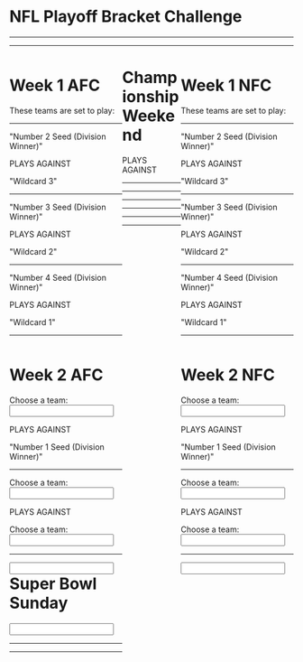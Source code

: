 <html>
    <head>
   <title>NFL Playoff Bracket Challenge</title>
       <h1> NFL Playoff Bracket Challenge </h1>
        <hr /><hr />
        </head>
    <body>
<div class = "AFC">
    <h1>Week 1 AFC</h1>
    <p>These teams are set to play:</p>
    <hr />
    <p>"Number 2 Seed (Division Winner)"</p>
    <p>PLAYS AGAINST</p>
    <p>"Wildcard 3"</p>
    <hr />
    <p> "Number 3 Seed (Division Winner)"</p>
    <p>PLAYS AGAINST</p>
    <p>"Wildcard 2"</p>
    <hr />
    <p> "Number 4 Seed (Division Winner)"</p>
    <p>PLAYS AGAINST</p>
       <p>"Wildcard 1"</p>
       <hr />
       </div>

<div class = "NFC">
    <h1>Week 1 NFC</h1>
    <p>These teams are set to play:</p>
    <hr />
    <p>"Number 2 Seed (Division Winner)"</p>
    <p>PLAYS AGAINST</p>
    <p>"Wildcard 3"</p>
    <hr />
    <p> "Number 3 Seed (Division Winner)"</p>
    <p>PLAYS AGAINST</p>
    <p>"Wildcard 2"</p>
    <hr />
    <p> "Number 4 Seed (Division Winner)"</p>
    <p>PLAYS AGAINST</p>
       <p>"Wildcard 1"</p>
        <hr />
       </div>

<div class = "AFC">
    <h1>Week 2 AFC</h1>
<label>Choose a team:</label>
 <input id ="Week 2 AFC" type="text" list="AFC Teams a"/>
 <datalist id="AFC Teams a">
<option value="Number 4 Seed">
<option value="Wildcard 1">
</datalist>
<p>PLAYS AGAINST</p>
<p>"Number 1 Seed (Division Winner)"</p>
    <hr />
 <label>Choose a team:</label>
 <input id ="Week 2 AFC" type="text" list="AFC Teams b"/>
 <datalist id="AFC Teams b">
<option value="Number 2 Seed">
<option value="Wildcard 3">
</datalist>
 <p>PLAYS AGAINST</p>
 <label>Choose a team:</label>
 <input id ="Week 2 AFC" type="text" list="AFC Teams c"/>
 <datalist id="AFC Teams c">
<option value="Number 3 Seed">
<option value="Wildcard 2">
</datalist>
    <hr />
    </div>

<div class = "NFC">
       <h1>Week 2 NFC</h1>
<label>Choose a team:</label>
 <input id ="Week 2 NFC" type="text" list="NFC Teams a"/>
 <datalist id="NFC Teams a">
<option value="Number 4 Seed">
<option value="Wildcard 1"> 
</datalist>
<p>PLAYS AGAINST</p>
<p>"Number 1 Seed (Division Winner)"</p>
    <hr />
 <label>Choose a team:</label>
       <input id ="Week 2 NFC" type="text" list="NFC Teams b"/>
 <datalist id="NFC Teams b">
<option value="Number 2 Seed">
<option value="Wildcard 3">
</datalist>
 <p>PLAYS AGAINST</p>
 <label>Choose a team:</label>
 <input id ="Week 2 NFC" type="text" list="NFC Teams c"/>
 <datalist id="NFC Teams c">
<option value="Number 3 Seed">
<option value="Wildcard 2">
</datalist>
    <hr />
    </div>

 
<h1>Championship Weekend</h1>

<p class= "ChampWeek">
    <div class="AFCCW">
    <input id="Championship Weekend" type="text" list="AFC Championship Contenders"/>
 <datalist id="AFC Championship Contenders">
<option value="Lower Seed Winner">
<option value="Higher Seed Winner">
</datalist>
</div>

 PLAYS AGAINST
 
<div class="NFCCW">
<input id="Championship Weekend" type="text" list="NFC Championship Contenders"/>
 <datalist id="NFC Championship Contenders">
<option value="Lower Seed Winner">
<option value="Higher Seed Winner">
</datalist>
    </div>
<hr />
    </p>
<div class="hr">
<hr /><hr /><hr /><hr /><hr />
</div>
    
<div class="SBS">
<h1>Super Bowl Sunday</h1>
<input id="Super Bowl Sunday" type="text" list="Championship Teams"/>
 <datalist id="Championship Teams">
<option value="AFC Champions">
<option value="NFC Champions">
</datalist>
<hr /><hr />

</div>

</body>

<style>
        h1{
text_align:middle;
}


body{

}



p.ChampWeek{
float:right;
    
}
div.AFC{
float:left;
width:200px    
}

div.AFCCW{
float: left;
width:200px
}

div.NFCCW{
float:right;
width:200px
}

div.NFC{
float:right;
width:200px
}

div.SBS{
width:200px
}
</script>
</html>